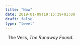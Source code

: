 ```yaml
---
title: "Now"
date: 2019-01-09T19:15:39+01:00
draft: false
type: "tweet"
---
```

<a href="https://itunes.apple.com/fr/album/the-runaway-found/259966662" type="application/rss+xml" class="iconfont icon-music" title="rss"></a> &nbsp; The Veils, *The Runaway Found*.

